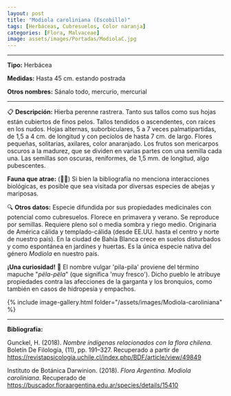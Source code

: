 ```yaml
---
layout: post
title: "Modiola caroliniana (Escobillo)"
tags: [Herbáceas, Cubresuelos, Color naranja]
categories: [Flora, Malvaceae]
image: assets/images/Portadas/ModiolaC.jpg
---
```


***

**Tipo:** Herbácea

**Medidas:** Hasta 45 cm. estando postrada

**Otros nombres:** Sánalo todo, mercurio, mercurial

***

📋 **Descripción:** Hierba perenne rastrera. Tanto sus tallos como sus hojas están cubiertos de finos pelos. Tallos tendidos o ascendentes, con raíces en los nudos. Hojas alternas, suborbiculares, 5 a 7 veces palmatipartidas, de 1,5 a 4 cm. de longitud y con pecíolos de hasta 7 cm. de largo. Flores pequeñas, solitarias, axilares, color anaranjado. Los frutos son mericarpos oscuros a la madurez, que se dividen en varias partes con una semilla cada una. Las semillas son oscuras, reniformes, de 1,5 mm. de longitud, algo pubescentes.

**Fauna que atrae:** (🦋🐝) Si bien la bibliografía no menciona interacciones biológicas, es posible que sea visitada por diversas especies de abejas y mariposas.

🔍 **Otros datos:** Especie difundida por sus propiedades medicinales con potencial como cubresuelos. Florece en primavera y verano. Se reproduce por semillas. Requiere pleno sol o media sombra y riego medio. Originaria de América cálida y templado-cálida (desde EE.UU. hasta el centro y norte de nuestro país). En la ciudad de Bahía Blanca crece en suelos disturbados y como espontánea en jardines y huertas. Es la única especie nativa del género *Modiola* en nuestro país.

**¡Una curiosidad!** 👀 El nombre vulgar 'pila-pila' proviene del término mapuche "*pëla-pëla*" (que significa 'muy fresco'). Dicho pueblo le atribuye propiedades contra las afecciones de la garganta y los bronquios, como también en casos de hidropesía y empachos.

 {% include image-gallery.html folder="/assets/images/Modiola-caroliniana" %}

***

**Bibliografía:**

Gunckel, H. (2018). *Nombre indígenas relacionados con la flora chilena.* Boletín De Filología, (11), pp. 191–327. Recuperado a partir de https://revistapsicologia.uchile.cl/index.php/BDF/article/view/49849

Instituto de Botánica Darwinion. (2018). *Flora Argentina. Modiola caroliniana*. Recuperado de https://buscador.floraargentina.edu.ar/species/details/15410
